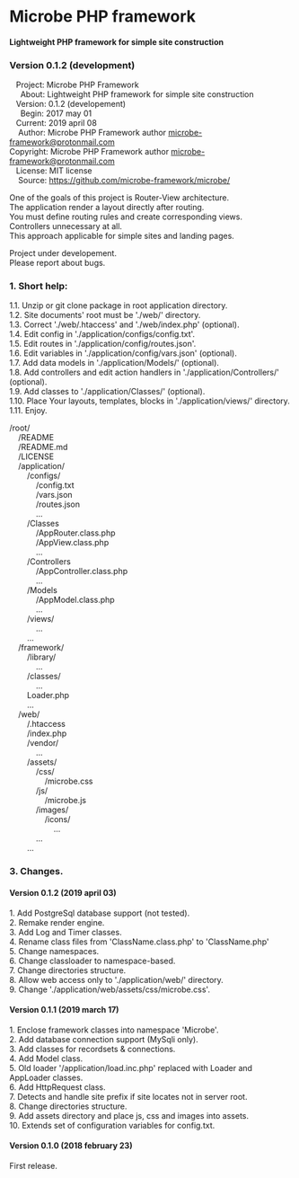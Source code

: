 # Microbe PHP framework  
  
<h4>Lightweight PHP framework for simple site construction</h4>  
<h3>Version 0.1.2 (development)</h3>  
  
&nbsp;&nbsp;&nbsp;Project: Microbe PHP Framework  
&nbsp;&nbsp;&nbsp;&nbsp;&nbsp;About: Lightweight PHP framework for simple site construction  
&nbsp;&nbsp;&nbsp;Version: 0.1.2 (developement)  
&nbsp;&nbsp;&nbsp;&nbsp;&nbsp;Begin: 2017 may 01  
&nbsp;&nbsp;&nbsp;Current: 2019 april 08  
&nbsp;&nbsp;&nbsp;&nbsp;Author: Microbe PHP Framework author <microbe-framework@protonmail.com>  
Copyright: Microbe PHP Framework author <microbe-framework@protonmail.com>  
&nbsp;&nbsp;&nbsp;License: MIT license  
&nbsp;&nbsp;&nbsp;&nbsp;Source: https://github.com/microbe-framework/microbe/  
  
One of the goals of this project is Router-View architecture.  
The application render a layout directly after routing.  
You must define routing rules and create corresponding views.  
Controllers unnecessary at all.  
This approach applicable for simple sites and landing pages.  
  
Project under developement.  
Please report about bugs.  
  
<h3>1. Short help:</h3>  
  
1.1.  Unzip or git clone package in root application directory.  
1.2.  Site documents' root must be './web/' directory.  
1.3.  Correct './web/.htaccess' and './web/index.php' (optional).  
1.4.  Edit config in './application/configs/config.txt'.  
1.5.  Edit routes in './application/config/routes.json'.  
1.6.  Edit variables in './application/config/vars.json' (optional).  
1.7.  Add data models in './application/Models/' (optional).  
1.8.  Add controllers and edit action handlers in './application/Controllers/' (optional).  
1.9.  Add classes to './application/Classes/' (optional).  
1.10. Place Your layouts, templates, blocks in './application/views/' directory.  
1.11. Enjoy.   
  
/root/  
&nbsp;&nbsp;&nbsp;&nbsp;/README  
&nbsp;&nbsp;&nbsp;&nbsp;/README.md  
&nbsp;&nbsp;&nbsp;&nbsp;/LICENSE  
&nbsp;&nbsp;&nbsp;&nbsp;/application/  
&nbsp;&nbsp;&nbsp;&nbsp;&nbsp;&nbsp;&nbsp;&nbsp;/configs/  
&nbsp;&nbsp;&nbsp;&nbsp;&nbsp;&nbsp;&nbsp;&nbsp;&nbsp;&nbsp;&nbsp;&nbsp;/config.txt  
&nbsp;&nbsp;&nbsp;&nbsp;&nbsp;&nbsp;&nbsp;&nbsp;&nbsp;&nbsp;&nbsp;&nbsp;/vars.json  
&nbsp;&nbsp;&nbsp;&nbsp;&nbsp;&nbsp;&nbsp;&nbsp;&nbsp;&nbsp;&nbsp;&nbsp;/routes.json  
&nbsp;&nbsp;&nbsp;&nbsp;&nbsp;&nbsp;&nbsp;&nbsp;&nbsp;&nbsp;&nbsp;&nbsp;...  
&nbsp;&nbsp;&nbsp;&nbsp;&nbsp;&nbsp;&nbsp;&nbsp;/Classes  
&nbsp;&nbsp;&nbsp;&nbsp;&nbsp;&nbsp;&nbsp;&nbsp;&nbsp;&nbsp;&nbsp;&nbsp;/AppRouter.class.php  
&nbsp;&nbsp;&nbsp;&nbsp;&nbsp;&nbsp;&nbsp;&nbsp;&nbsp;&nbsp;&nbsp;&nbsp;/AppView.class.php  
&nbsp;&nbsp;&nbsp;&nbsp;&nbsp;&nbsp;&nbsp;&nbsp;&nbsp;&nbsp;&nbsp;&nbsp;...  
&nbsp;&nbsp;&nbsp;&nbsp;&nbsp;&nbsp;&nbsp;&nbsp;/Controllers  
&nbsp;&nbsp;&nbsp;&nbsp;&nbsp;&nbsp;&nbsp;&nbsp;&nbsp;&nbsp;&nbsp;&nbsp;/AppController.class.php  
&nbsp;&nbsp;&nbsp;&nbsp;&nbsp;&nbsp;&nbsp;&nbsp;&nbsp;&nbsp;&nbsp;&nbsp;...  
&nbsp;&nbsp;&nbsp;&nbsp;&nbsp;&nbsp;&nbsp;&nbsp;/Models  
&nbsp;&nbsp;&nbsp;&nbsp;&nbsp;&nbsp;&nbsp;&nbsp;&nbsp;&nbsp;&nbsp;&nbsp;/AppModel.class.php  
&nbsp;&nbsp;&nbsp;&nbsp;&nbsp;&nbsp;&nbsp;&nbsp;&nbsp;&nbsp;&nbsp;&nbsp;...  
&nbsp;&nbsp;&nbsp;&nbsp;&nbsp;&nbsp;&nbsp;&nbsp;/views/  
&nbsp;&nbsp;&nbsp;&nbsp;&nbsp;&nbsp;&nbsp;&nbsp;&nbsp;&nbsp;&nbsp;&nbsp;...  
&nbsp;&nbsp;&nbsp;&nbsp;&nbsp;&nbsp;&nbsp;&nbsp;...  
&nbsp;&nbsp;&nbsp;&nbsp;/framework/  
&nbsp;&nbsp;&nbsp;&nbsp;&nbsp;&nbsp;&nbsp;&nbsp;/library/  
&nbsp;&nbsp;&nbsp;&nbsp;&nbsp;&nbsp;&nbsp;&nbsp;&nbsp;&nbsp;&nbsp;&nbsp;...  
&nbsp;&nbsp;&nbsp;&nbsp;&nbsp;&nbsp;&nbsp;&nbsp;/classes/  
&nbsp;&nbsp;&nbsp;&nbsp;&nbsp;&nbsp;&nbsp;&nbsp;&nbsp;&nbsp;&nbsp;&nbsp;...  
&nbsp;&nbsp;&nbsp;&nbsp;&nbsp;&nbsp;&nbsp;&nbsp;Loader.php  
&nbsp;&nbsp;&nbsp;&nbsp;&nbsp;&nbsp;&nbsp;&nbsp;...  
&nbsp;&nbsp;&nbsp;&nbsp;/web/  
&nbsp;&nbsp;&nbsp;&nbsp;&nbsp;&nbsp;&nbsp;&nbsp;/.htaccess  
&nbsp;&nbsp;&nbsp;&nbsp;&nbsp;&nbsp;&nbsp;&nbsp;/index.php  
&nbsp;&nbsp;&nbsp;&nbsp;&nbsp;&nbsp;&nbsp;&nbsp;/vendor/  
&nbsp;&nbsp;&nbsp;&nbsp;&nbsp;&nbsp;&nbsp;&nbsp;&nbsp;&nbsp;&nbsp;&nbsp;...  
&nbsp;&nbsp;&nbsp;&nbsp;&nbsp;&nbsp;&nbsp;&nbsp;/assets/  
&nbsp;&nbsp;&nbsp;&nbsp;&nbsp;&nbsp;&nbsp;&nbsp;&nbsp;&nbsp;&nbsp;&nbsp;/css/  
&nbsp;&nbsp;&nbsp;&nbsp;&nbsp;&nbsp;&nbsp;&nbsp;&nbsp;&nbsp;&nbsp;&nbsp;&nbsp;&nbsp;&nbsp;&nbsp;/microbe.css  
&nbsp;&nbsp;&nbsp;&nbsp;&nbsp;&nbsp;&nbsp;&nbsp;&nbsp;&nbsp;&nbsp;&nbsp;/js/  
&nbsp;&nbsp;&nbsp;&nbsp;&nbsp;&nbsp;&nbsp;&nbsp;&nbsp;&nbsp;&nbsp;&nbsp;&nbsp;&nbsp;&nbsp;&nbsp;/microbe.js  
&nbsp;&nbsp;&nbsp;&nbsp;&nbsp;&nbsp;&nbsp;&nbsp;&nbsp;&nbsp;&nbsp;&nbsp;/images/  
&nbsp;&nbsp;&nbsp;&nbsp;&nbsp;&nbsp;&nbsp;&nbsp;&nbsp;&nbsp;&nbsp;&nbsp;&nbsp;&nbsp;&nbsp;&nbsp;/icons/  
&nbsp;&nbsp;&nbsp;&nbsp;&nbsp;&nbsp;&nbsp;&nbsp;&nbsp;&nbsp;&nbsp;&nbsp;&nbsp;&nbsp;&nbsp;&nbsp;&nbsp;&nbsp;&nbsp;&nbsp;...  
&nbsp;&nbsp;&nbsp;&nbsp;&nbsp;&nbsp;&nbsp;&nbsp;&nbsp;&nbsp;&nbsp;&nbsp;...  
&nbsp;&nbsp;&nbsp;&nbsp;&nbsp;&nbsp;&nbsp;&nbsp;...  
    
<h3>3. Changes.</h3>  
  
<h4>Version 0.1.2 (2019 april 03)</h4>  
1. Add PostgreSql database support (not tested).<br/>
2. Remake render engine.<br/>
3. Add Log and Timer classes.<br/>
4. Rename class files from 'ClassName.class.php' to 'ClassName.php'<br/>
5. Change namespaces.<br/>
6. Change classloader to namespace-based.<br/>
7. Change directories structure.<br/>
8. Allow web access only to './application/web/' directory.<br/>
9. Change './application/web/assets/css/microbe.css'.<br/>
  
<h4>Version 0.1.1 (2019 march 17)</h4>  
1. Enclose framework classes into namespace 'Microbe'.<br/>
2. Add database connection support (MySqli only).<br/>
3. Add classes for recordsets & connections.<br/>
4. Add Model class.<br/>
5. Old loader '/application/load.inc.php' replaced with Loader and AppLoader classes.<br/>
6. Add HttpRequest class.<br/>
7. Detects and handle site prefix if site locates not in server root.<br/>
8. Change directories structure.<br/>
9. Add assets directory and place js, css and images into assets.<br/>
10. Extends set of configuration variables for config.txt.<br/>
  
<h4>Version 0.1.0 (2018 february 23)</h4>  
First release.  
  